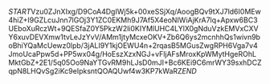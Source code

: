 $START$Vzu0ZJnXIxg/D9CoA4DgIWj5k+00xeSSjXq/AoogBQv9tXJ7ld6I0MEw4hiZ+I9GZLcuJnn7lGOj3Y1ZC0EKMh9J7Af5X4eoNIWiAjKrA7lq+Apxw6BC3UEboXuRczWt+9QESfaZ0Y5PkzW2li0KIYMlUHC4LYlX0gNduVzkEMVxCXVY6xuvDEVXmw1tvLeJzYvV/AMm1jtyMcxeOKV+Zb6Q6ys2mcnhhQs1wivn9boBhiYQaMcUewz0lpb/3jALI9Y1kjOEWU4n+2rqasB5MGusZwgRPH6Vga7v4JmoUcaPpw5d+PP5wx04g/HoEszXzxNGJ+vFljAFsMroxKpWMytHgeROhLMktGbZ+2E1/5q05Oo9NaYTGvRM9hLJsD0mJI+Bc6KEi9C6mrWY39sxhDCZqpN8LHQvSg2iKc9eIpksntQOAQUwf4w3KP7kWaRZ$END$